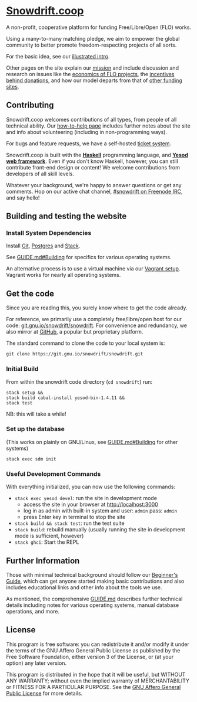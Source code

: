 # [Snowdrift.coop]

A non-profit, cooperative platform for funding Free/Libre/Open (FLO) works.

Using a many-to-many matching pledge, we aim to empower the global
community to better promote freedom-respecting projects of all sorts.

For the basic idea, see our [illustrated intro].

Other pages on the site explain our [mission] and include discussion and
research on issues like the [economics of FLO projects], the [incentives
behind donations], and how our model departs from that of [other funding
sites].

## Contributing

Snowdrift.coop welcomes contributions of all types, from people of all
technical ability. Our [how-to-help page] includes further notes about the
site and info about volunteering (including in non-programming ways).

For bugs and feature requests, we have a self-hosted [ticket system].

Snowdrift.coop is built with the **[Haskell]** programming language, and
**[Yesod web framework]**. Even if you don't know Haskell, however, you can
still contribute front-end design or content! We welcome contributions from
developers of all skill levels.

Whatever your background, we're happy to answer questions or get any
comments. Hop on our active chat channel, [#snowdrift on Freenode IRC], and
say hello!

## Building and testing the website

### Install System Dependencies

Install [Git], [Postgres] and [Stack].

See [GUIDE.md#Building] for specifics for various operating systems.

An alternative process is to use a virtual machine via our [Vagrant setup].
Vagrant works for nearly all operating systems.

## Get the code

Since you are reading this, you surely know where to get the code already.

For reference, we primarily use a completely free/libre/open host for our code:
[git.gnu.io/snowdrift/snowdrift]. For convenience and redundancy, we also mirror
at [GitHub], a popular but proprietary platform.

The standard command to clone the code to your local system is:

    git clone https://git.gnu.io/snowdrift/snowdrift.git

### Initial Build

From within the snowdrift code directory (`cd snowdrift`) run:

    stack setup &&
    stack build cabal-install yesod-bin-1.4.11 &&
    stack test

NB: this will take a while!

### Set up the database

(This works on plainly on GNU/Linux, see [GUIDE.md#Building] for other systems)

    stack exec sdm init

### Useful Development Commands

With everything initialized, you can now use the following commands:

* `stack exec yesod devel`: run the site in development mode
    * access the site in your browser at <http://localhost:3000>
    * log in as admin with built-in system and user: `admin` pass: `admin`
    * press Enter key in terminal to stop the site
* `stack build && stack test`: run the test suite
* `stack build`: rebuild manually (usually running the site in development
  mode is sufficient, however)
* `stack ghci`: Start the REPL

Further Information
-------------------

Those with minimal technical background should follow our [Beginner's Guide],
which can get anyone started making basic contributions and also includes
educational links and other info about the tools we use.

As mentioned, the comprehensive [GUIDE.md] describes further technical details
including notes for various operating systems, manual database operations, and
more.

License
-------

This program is free software: you can redistribute it and/or modify
it under the terms of the GNU Affero General Public License as published by
the Free Software Foundation, either version 3 of the License, or
(at your option) any later version.

This program is distributed in the hope that it will be useful,
but WITHOUT ANY WARRANTY; without even the implied warranty of
MERCHANTABILITY or FITNESS FOR A PARTICULAR PURPOSE. See the
[GNU Affero General Public License](LICENSE.md) for more details.

[Beginner's Guide]: BEGINNERS.md
[economics of FLO projects]: https://snowdrift.coop/p/snowdrift/w/en/economics
[#snowdrift on Freenode IRC]: http://webchat.freenode.net/?channels=#snowdrift
[git.gnu.io/snowdrift/snowdrift]: https://git.gnu.io/snowdrift/snowdrift
[Git]: http://www.git-scm.com/downloads
[GitHub]: https://github.com/snowdriftcoop/snowdrift
[GUIDE.md]: GUIDE.md
[GUIDE.md#Building]: GUIDE.md#Building
[Haskell]: https://www.haskell.org/
[how-to-help page]: https://snowdrift.coop/p/snowdrift/w/how-to-help
[illustrated intro]: https://snowdrift.coop/p/snowdrift/w/en/intro
[incentives behind donations]: https://snowdrift.coop/p/snowdrift/w/en/psychology
[mission]: https://snowdrift.coop/p/snowdrift/w/en/mission
[other funding sites]: https://snowdrift.coop/p/snowdrift/w/en/othercrowdfunding
[Postgres]: http://www.postgresql.org/download/
[Snowdrift.coop]: https://snowdrift.coop
[Stack]: https://github.com/commercialhaskell/stack#how-to-install
[ticket system]: http://snowdrift.coop/p/snowdrift/t
[Vagrant setup]: SETUP_VAGRANT.md
[Yesod web framework]: http://www.yesodweb.com/
